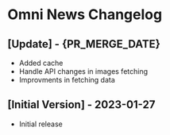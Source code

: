 # Omni News Changelog

## [Update] - {PR_MERGE_DATE}

- Added cache
- Handle API changes in images fetching
- Improvments in fetching data

## [Initial Version] - 2023-01-27

- Initial release
